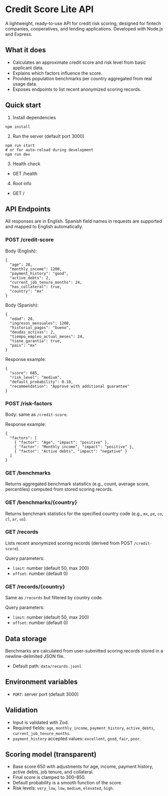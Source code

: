 # Credit Score Lite API

A lightweight, ready-to-use API for credit risk scoring, designed for fintech companies, cooperatives, and lending applications. Developed with Node.js and Express.

## What it does

- Calculates an approximate credit score and risk level from basic applicant data.
- Explains which factors influence the score.
- Provides population benchmarks per country aggregated from real usage data.
- Exposes endpoints to list recent anonymized scoring records.

## Quick start

1. Install dependencies

```
npm install
```

2. Run the server (default port 3000)

```
npm run start
# or for auto-reload during development
npm run dev
```

3. Health check

- GET /health

4. Root info

- GET /

## API Endpoints

All responses are in English. Spanish field names in requests are supported and mapped to English automatically.

### POST /credit-score

Body (English):

```
{
  "age": 28,
  "monthly_income": 1200,
  "payment_history": "good",
  "active_debts": 2,
  "current_job_tenure_months": 24,
  "has_collateral": true,
  "country": "mx"
}
```

Body (Spanish):

```
{
  "edad": 28,
  "ingresos_mensuales": 1200,
  "historial_pagos": "bueno",
  "deudas_activas": 2,
  "tiempo_empleo_actual_meses": 24,
  "tiene_garantia": true,
  "pais": "mx"
}
```

Response example:

```
{
  "score": 685,
  "risk_level": "medium",
  "default_probability": 0.18,
  "recommendation": "Approve with additional guarantee"
}
```

### POST /risk-factors

Body: same as `/credit-score`.

Response example:

```
{
  "factors": [
    { "factor": "Age", "impact": "positive" },
    { "factor": "Monthly income", "impact": "positive" },
    { "factor": "Active debts", "impact": "negative" }
  ]
}
```

### GET /benchmarks

Returns aggregated benchmark statistics (e.g., count, average score, percentiles) computed from stored scoring records.

### GET /benchmarks/{country}

Returns benchmark statistics for the specified country code (e.g., `mx`, `pe`, `co`, `cl`, `ar`, `us`).

### GET /records

Lists recent anonymized scoring records (derived from POST `/credit-score`).

Query parameters:

- `limit`: number (default 50, max 200)
- `offset`: number (default 0)

### GET /records/{country}

Same as `/records` but filtered by country code.

Query parameters:

- `limit`: number (default 50, max 200)
- `offset`: number (default 0)

## Data storage

Benchmarks are calculated from user-submitted scoring records stored in a newline-delimited JSON file.

- Default path: `data/records.jsonl`

## Environment variables

- `PORT`: server port (default 3000)

## Validation

- Input is validated with Zod.
- Required fields: `age`, `monthly_income`, `payment_history`, `active_debts`, `current_job_tenure_months`.
- `payment_history` accepted values: `excellent`, `good`, `fair`, `poor`.

## Scoring model (transparent)

- Base score 650 with adjustments for age, income, payment history, active debts, job tenure, and collateral.
- Final score is clamped to 300–850.
- Default probability is a smooth function of the score.
- Risk levels: `very_low`, `low`, `medium`, `elevated`, `high`.
